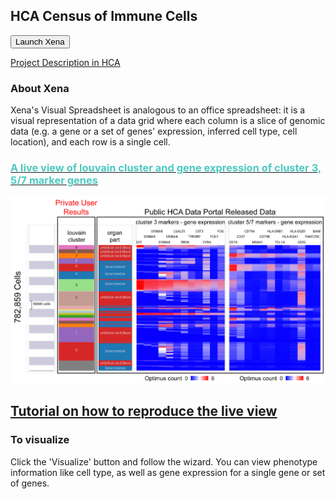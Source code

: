 ## HCA Census of Immune Cells

<button class="cohortButton">Launch Xena</button>

[Project Description in HCA](https://data.humancellatlas.org/explore/projects/cc95ff89-2e68-4a08-a234-480eca21ce79)

### About Xena
Xena's Visual Spreadsheet is analogous to an office spreadsheet: it is a visual representation of a data grid where each column is a slice of genomic data (e.g. a gene or a set of genes' expression, inferred cell type, cell location), and each row is a single cell.

### <a href='/?columns=%5B%7B%22width%22%3A127%2C%22columnLabel%22%3A%22%22%2C%22fieldLabel%22%3A%22louvain_cluster%22%2C%22host%22%3A%22https%3A%2F%2Fsinglecellnew.xenahubs.net%22%2C%22name%22%3A%22HCA%2FCensus_of_Immune_Cells%2Fcluster.tsv%22%2C%22fields%22%3A%22louvain_cluster%22%7D%2C%7B%22width%22%3A120%2C%22columnLabel%22%3A%22%22%2C%22fieldLabel%22%3A%22organ_parts%20(derived)%22%2C%22host%22%3A%22https%3A%2F%2Fsinglecellnew.xenahubs.net%22%2C%22name%22%3A%22HCA%2FCensus_of_Immune_Cells%2Fcells.tsv%22%2C%22fields%22%3A%22derived_organ_parts_label%22%7D%2C%7B%22width%22%3A222%2C%22columnLabel%22%3A%22single%20cell%20RNAseq%20gene%20expression%20-%20Optimus%20count%22%2C%22fieldLabel%22%3A%22cluster%203%20markers%22%2C%22host%22%3A%22https%3A%2F%2Fsinglecellnew.xenahubs.net%22%2C%22name%22%3A%22HCA%2FCensus_of_Immune_Cells%2Fexpression.tsv%22%2C%22fields%22%3A%22LYZ%20S100A9%20S100A8%20S100A6%20S100A4%20LGALS1%20SRGN%20TYROBP%20CST3%20CYBA%20FCN1%20FOS%22%7D%2C%7B%22width%22%3A230%2C%22columnLabel%22%3A%22single%20cell%20RNAseq%20gene%20expression%20-%20Optimus%20count%22%2C%22fieldLabel%22%3A%22clusters%205%2F7%20markers%22%2C%22host%22%3A%22https%3A%2F%2Fsinglecellnew.xenahubs.net%22%2C%22name%22%3A%22HCA%2FCensus_of_Immune_Cells%2Fexpression.tsv%22%2C%22fields%22%3A%22CD74%20CD37%20CD79A%20MS4A1%20CD79B%20HLA-DRB1%20TCL1A%20HLA-DQA1%20HLA-DQB1%20CD52%20FAM129C%20BANK1%22%7D%5D&heatmap=%7B%22showWelcome%22%3Afalse%2C%22mode%22%3A%22heatmap%22%7D'><span style="color:#4cc9c0">A live view of louvain cluster and gene expression of cluster 3, 5/7 marker genes</span></a>
<a href='/?columns=%5B%7B%22width%22%3A127%2C%22columnLabel%22%3A%22%22%2C%22fieldLabel%22%3A%22louvain_cluster%22%2C%22host%22%3A%22https%3A%2F%2Fsinglecellnew.xenahubs.net%22%2C%22name%22%3A%22HCA%2FCensus_of_Immune_Cells%2Fcluster.tsv%22%2C%22fields%22%3A%22louvain_cluster%22%7D%2C%7B%22width%22%3A120%2C%22columnLabel%22%3A%22%22%2C%22fieldLabel%22%3A%22organ_parts%20(derived)%22%2C%22host%22%3A%22https%3A%2F%2Fsinglecellnew.xenahubs.net%22%2C%22name%22%3A%22HCA%2FCensus_of_Immune_Cells%2Fcells.tsv%22%2C%22fields%22%3A%22derived_organ_parts_label%22%7D%2C%7B%22width%22%3A222%2C%22columnLabel%22%3A%22single%20cell%20RNAseq%20gene%20expression%20-%20Optimus%20count%22%2C%22fieldLabel%22%3A%22cluster%203%20markers%22%2C%22host%22%3A%22https%3A%2F%2Fsinglecellnew.xenahubs.net%22%2C%22name%22%3A%22HCA%2FCensus_of_Immune_Cells%2Fexpression.tsv%22%2C%22fields%22%3A%22LYZ%20S100A9%20S100A8%20S100A6%20S100A4%20LGALS1%20SRGN%20TYROBP%20CST3%20CYBA%20FCN1%20FOS%22%7D%2C%7B%22width%22%3A230%2C%22columnLabel%22%3A%22single%20cell%20RNAseq%20gene%20expression%20-%20Optimus%20count%22%2C%22fieldLabel%22%3A%22clusters%205%2F7%20markers%22%2C%22host%22%3A%22https%3A%2F%2Fsinglecellnew.xenahubs.net%22%2C%22name%22%3A%22HCA%2FCensus_of_Immune_Cells%2Fexpression.tsv%22%2C%22fields%22%3A%22CD74%20CD37%20CD79A%20MS4A1%20CD79B%20HLA-DRB1%20TCL1A%20HLA-DQA1%20HLA-DQB1%20CD52%20FAM129C%20BANK1%22%7D%5D&heatmap=%7B%22showWelcome%22%3Afalse%2C%22mode%22%3A%22heatmap%22%7D'><img src="https://github.com/ucscXena/cohortMetaData/raw/master/cohort_HCA Census of Immune Cells/HCA Census of Immune Cells_public_private.png" width="800px"></a>

## [Tutorial on how to reproduce the live view](https://ucsc-xena.gitbook.io/project/tutorials/hca-tutorial)

### To visualize
Click the 'Visualize' button and follow the wizard. You can view phenotype information like cell type, as well as gene expression for a single gene or set of genes.

<br>
